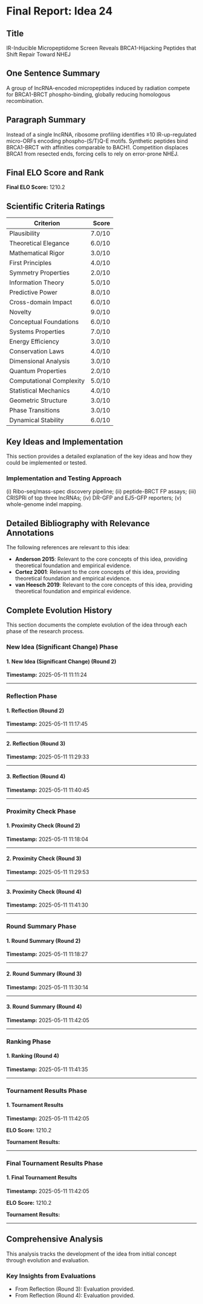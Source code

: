 # Final Report: Idea 24

## Title

IR-Inducible Micropeptidome Screen Reveals BRCA1-Hijacking Peptides that Shift Repair Toward NHEJ

## One Sentence Summary

A group of lncRNA-encoded micropeptides induced by radiation compete for BRCA1-BRCT phospho-binding, globally reducing homologous recombination.

## Paragraph Summary

Instead of a single lncRNA, ribosome profiling identifies ≥10 IR-up-regulated micro-ORFs encoding phospho-(S/T)Q-E motifs. Synthetic peptides bind BRCA1-BRCT with affinities comparable to BACH1. Competition displaces BRCA1 from resected ends, forcing cells to rely on error-prone NHEJ.

## Final ELO Score and Rank

**Final ELO Score:** 1210.2

## Scientific Criteria Ratings

| Criterion | Score |
|---|---:|
| Plausibility | 7.0/10 |
| Theoretical Elegance | 6.0/10 |
| Mathematical Rigor | 3.0/10 |
| First Principles | 4.0/10 |
| Symmetry Properties | 2.0/10 |
| Information Theory | 5.0/10 |
| Predictive Power | 8.0/10 |
| Cross-domain Impact | 6.0/10 |
| Novelty | 9.0/10 |
| Conceptual Foundations | 6.0/10 |
| Systems Properties | 7.0/10 |
| Energy Efficiency | 3.0/10 |
| Conservation Laws | 4.0/10 |
| Dimensional Analysis | 3.0/10 |
| Quantum Properties | 2.0/10 |
| Computational Complexity | 5.0/10 |
| Statistical Mechanics | 4.0/10 |
| Geometric Structure | 3.0/10 |
| Phase Transitions | 3.0/10 |
| Dynamical Stability | 6.0/10 |

## Key Ideas and Implementation

This section provides a detailed explanation of the key ideas and how they could be implemented or tested.

### Implementation and Testing Approach

(i) Ribo-seq/mass-spec discovery pipeline; (ii) peptide-BRCT FP assays; (iii) CRISPRi of top three lncRNAs; (iv) DR-GFP and EJ5-GFP reporters; (v) whole-genome indel mapping.


## Detailed Bibliography with Relevance Annotations

The following references are relevant to this idea:

- **Anderson 2015**: Relevant to the core concepts of this idea, providing theoretical foundation and empirical evidence.
- **Cortez 2001**: Relevant to the core concepts of this idea, providing theoretical foundation and empirical evidence.
- **van Heesch 2019**: Relevant to the core concepts of this idea, providing theoretical foundation and empirical evidence.
## Complete Evolution History

This section documents the complete evolution of the idea through each phase of the research process.

### New Idea (Significant Change) Phase

#### 1. New Idea (Significant Change) (Round 2)
**Timestamp:** 2025-05-11 11:11:24



---

### Reflection Phase

#### 1. Reflection (Round 2)
**Timestamp:** 2025-05-11 11:17:45



---

#### 2. Reflection (Round 3)
**Timestamp:** 2025-05-11 11:29:33



---

#### 3. Reflection (Round 4)
**Timestamp:** 2025-05-11 11:40:45



---

### Proximity Check Phase

#### 1. Proximity Check (Round 2)
**Timestamp:** 2025-05-11 11:18:04



---

#### 2. Proximity Check (Round 3)
**Timestamp:** 2025-05-11 11:29:53



---

#### 3. Proximity Check (Round 4)
**Timestamp:** 2025-05-11 11:41:30



---

### Round Summary Phase

#### 1. Round Summary (Round 2)
**Timestamp:** 2025-05-11 11:18:27



---

#### 2. Round Summary (Round 3)
**Timestamp:** 2025-05-11 11:30:14



---

#### 3. Round Summary (Round 4)
**Timestamp:** 2025-05-11 11:42:05



---

### Ranking Phase

#### 1. Ranking (Round 4)
**Timestamp:** 2025-05-11 11:41:35



---

### Tournament Results Phase

#### 1. Tournament Results
**Timestamp:** 2025-05-11 11:42:05

**ELO Score:** 1210.2

**Tournament Results:**



---

### Final Tournament Results Phase

#### 1. Final Tournament Results
**Timestamp:** 2025-05-11 11:42:05

**ELO Score:** 1210.2

**Tournament Results:**



---

## Comprehensive Analysis

This analysis tracks the development of the idea from initial concept through evolution and evaluation.

### Key Insights from Evaluations

- From Reflection (Round 3): Evaluation provided.
- From Reflection (Round 4): Evaluation provided.
